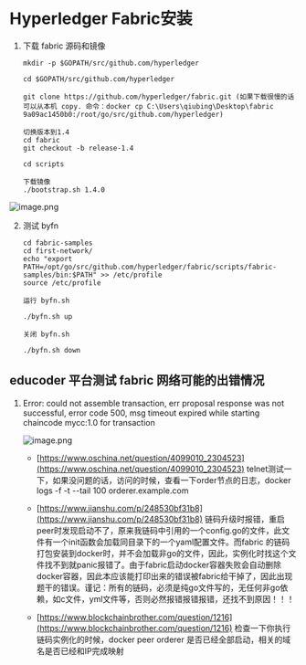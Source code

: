 # Hyperledger Fabric安装

1. 下载 fabric 源码和镜像

   ```shell
   mkdir -p $GOPATH/src/github.com/hyperledger
   
   cd $GOPATH/src/github.com/hyperledger
   
   git clone https://github.com/hyperledger/fabric.git (如果下载很慢的话可以从本机 copy. 命令：docker cp C:\Users\qiubing\Desktop\fabric 9a09ac1450b0:/root/go/src/github.com/hyperledger)
   
   切换版本到1.4
   cd fabric
   git checkout -b release-1.4
   
   cd scripts
   
   下载镜像
   ./bootstrap.sh 1.4.0
   ```
   
![image.png](https://ww1.sinaimg.cn/large/006alGmrgy1gbi6fx9eeuj30x40lcn1s.jpg)
   
2. 测试 byfn

   ```shell
   cd fabric-samples
   cd first-network/
   echo "export PATH=/opt/go/src/github.com/hyperledger/fabric/scripts/fabric-samples/bin:$PATH" >> /etc/profile
   source /etc/profile
   
   运行 byfn.sh
   
   ./byfn.sh up
   
   关闭 byfn.sh
   
   ./byfn.sh down
   ```

## educoder 平台测试 fabric 网络可能的出错情况

1. Error: could not assemble transaction, err proposal response was not successful, error code 500, msg timeout expired while starting chaincode mycc:1.0 for transaction

    ![image.png](https://ww1.sinaimg.cn/large/006alGmrgy1gbnvd94oyjj311c0hggos.jpg)

    - [https://www.oschina.net/question/4099010_2304523](https://www.oschina.net/question/4099010_2304523)
        telnet测试一下，如果没问题的话，访问的时候，查看一下order节点的日志，docker logs -f -t --tail 100 orderer.example.com

    - [https://www.jianshu.com/p/248530bf31b8](https://www.jianshu.com/p/248530bf31b8)
        链码升级时报错，重启peer时发现启动不了，原来我链码中引用的一个config.go的文件，此文件有一个init函数会加载同目录下的一个yaml配置文件。而fabric 的链码打包安装到docker时，并不会加载非go的文件，因此，实例化时找这个文件找不到就panic报错了。由于fabric启动docker容器失败会自动删除docker容器，因此本应该能打印出来的错误被fabric给干掉了，因此出现题干的错误。谨记：所有的链码，必须是纯go文件写的，无任何非go依赖，如c文件，yml文件等，否则必然报错报错报错，还找不到原因！！！

    - [https://www.blockchainbrother.com/question/1216](https://www.blockchainbrother.com/question/1216)
        检查一下你执行链码实例化的时候，docker  peer orderer 是否已经全部启动，相关的域名是否已经和IP完成映射
